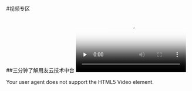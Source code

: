 #视频专区

##三分钟了解用友云技术中台
<video id="video" controls="" preload="none" poster="http://media.w3.org/2010/05/sintel/poster.png">
      <source id="mp4" src="http://nginx-01.dev.app.yyuap.com/iuap.mp4" type="video/mp4">
      <p>Your user agent does not support the HTML5 Video element.</p>
</video>
